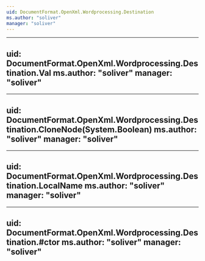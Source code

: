 ```yaml
---
uid: DocumentFormat.OpenXml.Wordprocessing.Destination
ms.author: "soliver"
manager: "soliver"
---
```


---
uid: DocumentFormat.OpenXml.Wordprocessing.Destination.Val
ms.author: "soliver"
manager: "soliver"
---

---
uid: DocumentFormat.OpenXml.Wordprocessing.Destination.CloneNode(System.Boolean)
ms.author: "soliver"
manager: "soliver"
---

---
uid: DocumentFormat.OpenXml.Wordprocessing.Destination.LocalName
ms.author: "soliver"
manager: "soliver"
---

---
uid: DocumentFormat.OpenXml.Wordprocessing.Destination.#ctor
ms.author: "soliver"
manager: "soliver"
---
